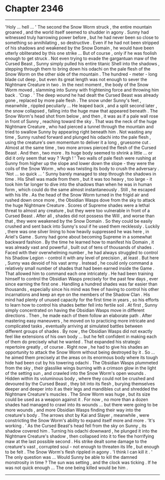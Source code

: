 
# Chapter 2346


---

'Holy … hell … '
The second the Snow Worm struck , the entire mountain groaned , and the world itself seemed to shudder in agony . Sunny had witnessed truly harrowing power before , but he had never been so close to something so annihilating , so destructive . Even if he had not been stripped of his shadows and weakened by the Snow Domain , he would have been utterly obliterated by this one strike …
But of course , only if he was foolish enough to get struck .
Not even trying to evade the gargantuan maw of the Cursed Beast , Sunny simply pulled his entire titanic Shell into the shadows , stepping through them to bring down his odachi on the pale flesh of the Snow Worm on the other side of the mountain .
The hundred - meter - long blade cut deep , but even its great length was not enough to sever the Nightmare Creature in two .
In the next moment , the body of the Snow Worm moved , slamming into Sunny with frightening force and throwing him back .
'Crap . '
The deep wound he had dealt the Cursed Beast was already gone , replaced by more pale flesh . The snow under Sunny's feet , meanwhile , rippled peculiarly …
He leaped back , and a split second later , the snow collapsed , falling into the huge maw that appeared beneath .
The Snow Worm's head shot from below , and then , it was as if a pale wall rose in front of Sunny , reaching toward the sky .
That was the neck of the huge Nightmare Creature , who had pierced a tunnel through the mountain and tried to swallow Sunny by appearing right beneath him .
Not wasting any time , Sunny rushed forward and plunged his odachi into the pale flesh , using the creature's own momentum to deliver it a long , gruesome cut .
Almost at the same time , two more arrows pierced the flesh of the Cursed Beast .
And then , two more .
Its huge body seemed to shrink a little … or did it only seem that way ?
'Argh ! '
Two walls of pale flesh were rushing at Sunny from higher up the slope and lower down the slope - they were the coils of the Snow Worm , who was twisting its body to crush the adversary .
'Not … so quick … '
Sunny barely managed to step through the shadows in time . His Shell was made from them , but it was too heavy , too large - it took him far longer to dive into the shadows than when he was in human form , which could do the same almost instantaneously .
Still , he escaped with his life .
As the head of the Snow Worm turned in the frigid air and rushed down once more , the Obsidian Wasps dove from the sky to attack the huge Nightmare Creature .
Scores of Supreme shades were a lethal threat to almost any creature , but they were too vulnerable in front of a Cursed Beast . After all , shades did not possess the Will , and worse than that , they were weakened by the Snow Domain . So they could be easily crushed and sent back into Sunny's soul if he used them recklessly .
Luckily , there was one silver lining to how heavily suppressed he was here , in Ariel's Game .
Sunny had gone about becoming Supreme in a somewhat backward fashion . By the time he learned how to manifest his Domain , it was already vast and powerful , built out of tens of thousands of shades . Faced with their overwhelming number , he had always struggled to control his Shadow Legion - control it with any level of precision , at least .
But here , Sunny was devoid of his vast army . Instead , he could only command a relatively small number of shades that had been earned inside the Game .
That allowed him to command each one intricately .
He had been training himself to control the Obsidian Wasps precisely for the past few days , ever since earning the first one . Handling a hundred shades was far easier than thousands , especially since his mind was free of having to control his other incarnations and keep an eye on the members of the Shadow Clan .
His mind had plenty of unused capacity for the first time in years , so his efforts to learn how to control his shades better fell into fertile soil .
At first , Sunny simply concentrated on having the Obsidian Wasps move in different directions . Then , he made each of them follow an elaborate path . After mastering easy maneuvers , he moved on to practicing more intricate and complicated tasks , eventually arriving at simulated battles between different groups of shades .
By now , the Obsidian Wasps did not exactly feel like extensions of his own body … but he felt confident in making each of them do precisely what he wanted .
That expanded his strategic repertoire greatly , of course .
Right now , he had to give his shades an opportunity to attack the Snow Worm without being destroyed by it .
So … he aimed them precisely at the areas on its enormous body where its tough hide had been cut by his towering odachi .
The Obsidian Wasps plummeted from the sky , their glasslike wings burning with a crimson glow in the light of the setting sun , and crawled into the Snow Worm's open wounds .
Hidden within its voluminous body , where they could not be crushed and devoured by the Cursed Beast , they bit into its flesh , burying themselves deeper and deeper into it as their legs and mandibles cut and shredded the Nightmare Creature's muscles .
The Snow Worm was huge , but its size could be used as a weapon against it . For now , no more than a dozen shades had managed to crawl into its wounds … but there were going to be more wounds , and more Obsidian Wasps finding their way into the creature's body .
The arrows shot by Kai and Slayer , meanwhile , were constricting the Snow Worm's ability to expand itself more and more .
'It's working . '
As the Cursed Beast's head fell from the sky on Sunny , its shadow covered him . Turning his odachi downward , he plunged it into the Nightmare Creature's shadow , then collapsed into it to flee the horrifying maw at the last possible second .
His strike dealt some damage to the creature's vast , corrupted soul - not enough to threaten its life , but enough to be felt .
The Snow Worm's flesh rippled in agony . 'I think I can kill it . '
The only question was …
Would Sunny be able to kill the damned monstrosity in time ?
The sun was setting , and the clock was ticking . If he was not quick enough …
The one being killed would be him .

---

